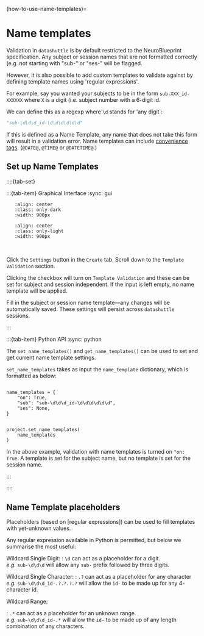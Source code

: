 (how-to-use-name-templates)=

# Name templates

Validation in ``datashuttle`` is by default restricted to the
NeuroBlueprint specification. Any subject or session names
that are not formatted correctly (e.g. not starting with
"sub-" or "ses-" will be flagged.

However, it is also possible to add custom templates to validate against
by defining template names using 'regular expressions'.

For example, say you wanted your subjects to be in the form
`sub-XXX_id-XXXXXX` where `X` is a digit (i.e. subject number with
a 6-digit id.

We can define this
as a regexp where `\d` stands for 'any digit`:

```python
"sub-\d\d\d_id-\d\d\d\d\d\d"
```

If this is defined as a Name Template, any name that
does not take this form will result in a validation error.
Name templates can include [convenience tags](create-folders-convenience-tags).
(`@DATE@`, `@TIME@` or `@DATETIME@`.)

## Set up Name Templates
::::{tab-set}

:::{tab-item} Graphical Interface
:sync: gui

```{image} /_static/screenshots/how-to-name-templates-dark.png
   :align: center
   :class: only-dark
   :width: 900px
```
```{image} /_static/screenshots/how-to-name-templates-light.png
   :align: center
   :class: only-light
   :width: 900px
```
<br>


Click the `Settings` button in the `Create` tab. Scroll down to the
`Template Validation` section.

Clicking the checkbox will turn on `Template Validation` and these
can be set for subject and session independent. If the input is left empty,
no name template will be applied.

Fill in the subject or session name template—any changes
will be automatically saved. These settings will persist across
``datashuttle`` sessions.

:::

:::{tab-item} Python API
:sync: python

The `set_name_templates()` and `get_name_templates()` can be used
to set and get current name template settings.

`set_name_templates` takes as input the `name_template` dictionary,
which is formatted as below:

```

name_templates = {
    "on": True,
    "sub": "sub-\d\d\d_id-\d\d\d\d\d\d",
    "ses": None,
}


project.set_name_templates(
    name_templates
)

```

In the above example, validation with name templates is
turned on `"on: True`. A template is set for the subject name,
but no template is set for the session name.


:::

::::


## Name Template placeholders

Placeholders (based on [regular expressions]) can be used to
fill templates with yet-unknown values.

Any regular expression available in  Python is permitted,
but below we summarise the most useful:

Wildcard Single Digit:
: `\d` can act as a placeholder for a digit. \
*e.g.* `sub-\d\d\d` will allow any `sub-` prefix followed by three digits.

Wildcard Single Character:
: `.?` can act as a placeholder for any character \
*e.g.* `sub-\d\d\d_id-.?.?.?.?` will allow the `id-` to be made up for any 4-character id.

Wildcard Range:

: `.*` can act as a placeholder for an unknown range. \
*e.g.* `sub-\d\d\d_id-.*` will allow the `id-` to be made up of any length combination of any characters.
